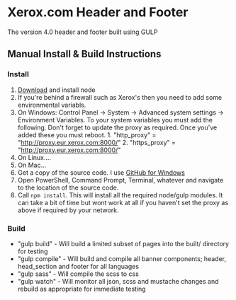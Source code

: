 # Xerox.com Header and Footer
The version 4.0 header and footer built using GULP

## Manual Install & Build Instructions

### Install
1. [Download](https://nodejs.org/download/) and install node 
2. If you're behind a firewall such as Xerox's then you need to add some environmental variabls. 
  1. On Windows: Control Panel -> System -> Advanced system settings -> Environment Variables. To your system variables you must add the following. Don't forget to update the proxy as required. Once you've added these you must reboot.
    1. "http_proxy" = "http://proxy.eur.xerox.com:8000/"
    2. "https_proxy" = "http://proxy.eur.xerox.com:8000/"
  2. On Linux....
  3. On Mac...
3. Get a copy of the source code. I use [GitHub for Windows](https://windows.github.com/)
4. Open PowerShell, Command Prompt, Terminal, whatever and navigate to the location of the source code.
5. Call `npm install`. This will install all the required node/gulp modules. It can take a bit of time but wont work at all if you haven't set the proxy as above if required by your network.

### Build
- "gulp build" - Will build a limited subset of pages into the built/ directory for testing
- "gulp compile" - Will build and compile all banner components; header, head_section and footer for all languages
- "gulp sass" - Will compile the scss to css
- "gulp watch" - Will monitor all json, scss and mustache changes and rebuild as appropriate for immediate testing

